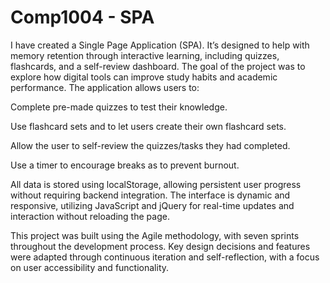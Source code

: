 # Comp1004 - SPA
I have created a Single Page Application (SPA). It’s designed to help with memory retention through interactive learning, including quizzes, flashcards, and a self-review dashboard. The goal of the project was to explore how digital tools can improve study habits and academic performance.
The application allows users to:

Complete pre-made quizzes to test their knowledge.

Use flashcard sets and to let users create their own flashcard sets.

Allow the user to self-review the quizzes/tasks they had completed.

Use a timer to encourage breaks as to prevent burnout.

All data is stored using localStorage, allowing persistent user progress without requiring backend integration. The interface is dynamic and responsive, utilizing JavaScript and jQuery for real-time updates and interaction without reloading the page.

This project was built using the Agile methodology, with seven sprints throughout the development process. Key design decisions and features were adapted through continuous iteration and self-reflection, with a focus on user accessibility and functionality.
